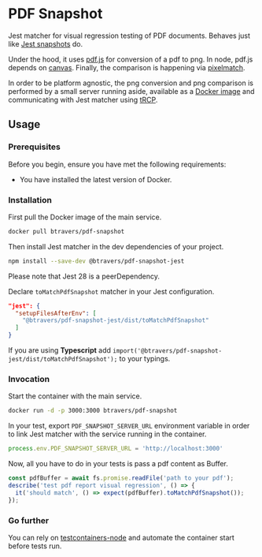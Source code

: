 # PDF Snapshot

Jest matcher for visual regression testing of PDF documents. 
Behaves just like [Jest snapshots](https://facebook.github.io/jest/docs/snapshot-testing.html) do.

Under the hood, it uses [pdf.js](https://github.com/mozilla/pdf.js) for conversion of a pdf to png. 
In node, pdf.js depends on [canvas](https://github.com/Automattic/node-canvas).
Finally, the comparison is happening via [pixelmatch](https://github.com/mapbox/pixelmatch).

In order to be platform agnostic, the png conversion and png comparison is performed by a small server running aside, available as a [Docker image](https://hub.docker.com/r/btravers/pdf-snapshot) and communicating with Jest matcher using [tRCP](https://github.com/trpc/trpc). 

## Usage

### Prerequisites

Before you begin, ensure you have met the following requirements:

- You have installed the latest version of Docker.

### Installation

First pull the Docker image of the main service.
```sh
docker pull btravers/pdf-snapshot
```

Then install Jest matcher in the dev dependencies of your project.

```sh
npm install --save-dev @btravers/pdf-snapshot-jest
```

Please note that Jest 28 is a peerDependency. 

Declare `toMatchPdfSnapshot` matcher in your Jest configuration.

```json
"jest": {
  "setupFilesAfterEnv": [
    "@btravers/pdf-snapshot-jest/dist/toMatchPdfSnapshot"
  ]
}
```

If you are using **Typescript** add `import('@btravers/pdf-snapshot-jest/dist/toMatchPdfSnapshot');` to your typings.

### Invocation

Start the container with the main service.

```sh
docker run -d -p 3000:3000 btravers/pdf-snapshot
```

In your test, export `PDF_SNAPSHOT_SERVER_URL` environment variable in order to link Jest matcher with the service running in the container.
```js
process.env.PDF_SNAPSHOT_SERVER_URL = 'http://localhost:3000'
```

Now, all you have to do in your tests is pass a pdf content as Buffer.

```ts
const pdfBuffer = await fs.promise.readFile('path to your pdf');
describe('test pdf report visual regression', () => {
  it('should match', () => expect(pdfBuffer).toMatchPdfSnapshot());
});
```

### Go further

You can rely on [testcontainers-node](https://github.com/testcontainers/testcontainers-node) and automate the container start before tests run.
